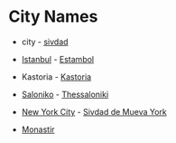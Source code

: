 # City Names

* city - [sivdad](https://lad.wikipedia.org/wiki/Sivdad)

* [Istanbul](https://en.wikipedia.org/wiki/Istanbul) - [Estambol](https://lad.wikipedia.org/wiki/Estambol)
* Kastoria - [Kastoria](https://en.wikipedia.org/wiki/Kastoria)
* [Saloniko](https://lad.wikipedia.org/wiki/Selanik) - [Thessaloniki](https://en.wikipedia.org/wiki/Thessaloniki)
* [New York City](https://en.wikipedia.org/wiki/New_York_City) - [Sivdad de Mueva York](https://lad.wikipedia.org/wiki/Sivdad_de_Mueva_York)
* [Monastir](https://www.jewishvirtuallibrary.org/monastir)
